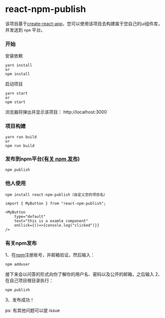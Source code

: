 # react-npm-publish
该项目基于[create-react-app](https://github.com/facebook/create-react-app)，您可以使用该项目去构建属于您自己的ui组件库，并发送到 `npm` 平台。

### 开始
安装依赖
```
yarn install
or 
npm install
```

启动项目
```
yarn start
or 
npm start
```
浏览器将弹出并显示该项目： http://localhost:3000

### 项目构建
```
yarn run build
or 
npm run build
```

### 发布到npm平台[(有关 npm 发布)](#有关npm发布)
```
npm publish
```

### 他人使用
```
npm install react-npm-publish（自定义您的项目名）
```

```
import { MyButton } from "react-npm-publish";

<MyButton
    type="default"
    text="this is a examle component"
    onClick={()=>{console.log("clicked")}}
/>
```

### 有关npm发布
1、在[npm](https://www.npmjs.com/)注册账号，并邮箱验证。然后输入：
```
npm adduser
```
接下来会以问答的形式向你了解你的用户名、密码以及公开的邮箱，之后输入
2、在自己项目根目录执行：
```
npm publish
```
3、发布成功！


ps: 有其他问题可以提 issue 
